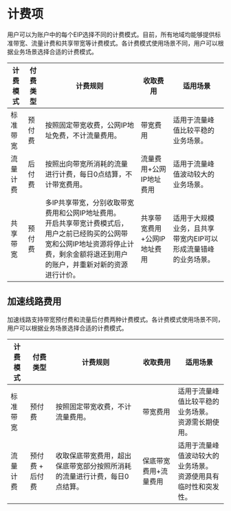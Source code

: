 # 计费项
用户可以为账户中的每个EIP选择不同的计费模式。目前，所有地域均能够提供标准带宽、流量计费和共享带宽等计费模式。各计费模式使用场景不同，用户可以根据业务场景选择合适的计费模式。

| 计费模式 | 付费类型 | 计费规则 | 收取费用 | 适用场景 |   
| ------- | ------- | ------- | ------- | ------- |
| 标准带宽 | 预付费 | 按照固定带宽收费，公网IP地址免费，不计流量费用。 | 带宽费用 | 适用于流量峰值比较平稳的业务场景。 |
| 流量计费 | 后付费 | 按照出向带宽所消耗的流量进行计费，每日0点结算，不计带宽费用。 | 流量费用+公网IP地址费用 | 适用于流量峰值波动较大的业务场景。 |
| 共享带宽 | 预付费 | 多IP共享带宽，分别收取带宽费用和公网IP地址费用。 <br> 开启共享带宽计费模式后，用户之前已经购买的公网带宽和公网IP地址资源将停止计费，剩余金额将退还到用户的账户，并重新对新的资源进行计价。 | 共享带宽费用+公网IP地址费用 | 适用于大规模业务，且共享带宽内EIP可以形成流量错峰的业务场景。 |

## 加速线路费用

加速线路支持带宽预付费和流量后付费两种计费模式。各计费模式使用场景不同，用户可以根据业务场景选择合适的计费模式。

| 计费模式 | 付费类型        | 计费规则                                                     | 收取费用              | 适用场景                                                     |
| -------- | --------------- | ------------------------------------------------------------ | --------------------- | ------------------------------------------------------------ |
| 标准带宽 | 预付费          | 按照固定带宽收费，不计流量费用。                             | 带宽费用              | 适用于流量峰值比较平稳的业务场景。<br>资源需长期使用。           |
| 流量计费 | 预付费 + 后付费 | 收取保底带宽费用，超出保底带宽部分按照所消耗的流量进行计费，每日0点结算。 | 保底带宽费用+流量费用 | 适用于流量峰值波动较大的业务场景。<br>资源使用具有临时性和突发性。 |
